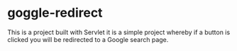 # goggle-redirect
This is a project built with Servlet it is a simple project whereby if  a button is clicked you  will  be redirected to a Google search page.
